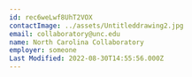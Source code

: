 ```yaml
---
id: rec6weLwf8UhT2VOX
contactImage: ../assets/Untitleddrawing2.jpg
email: collaboratory@unc.edu
name: North Carolina Collaboratory
employer: someone
Last Modified: 2022-08-30T14:55:56.000Z
---
```

